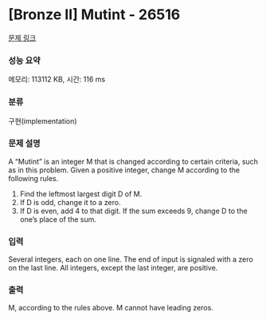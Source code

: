 # [Bronze II] Mutint - 26516 

[문제 링크](https://www.acmicpc.net/problem/26516) 

### 성능 요약

메모리: 113112 KB, 시간: 116 ms

### 분류

구현(implementation)

### 문제 설명

<p>A “Mutint” is an integer M that is changed according to certain criteria, such as in this problem. Given a positive integer, change M according to the following rules.</p>

<ol>
	<li>Find the leftmost largest digit D of M.</li>
	<li>If D is odd, change it to a zero.</li>
	<li>If D is even, add 4 to that digit. If the sum exceeds 9, change D to the one’s place of the sum.</li>
</ol>

### 입력 

 <p>Several integers, each on one line. The end of input is signaled with a zero on the last line. All integers, except the last integer, are positive.</p>

### 출력 

 <p>M, according to the rules above. M cannot have leading zeros.</p>

